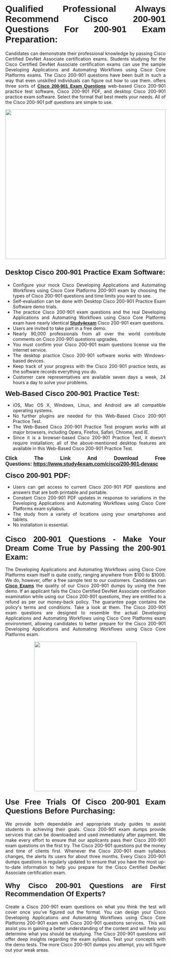 <h1 style="text-align: justify;"><span style="font-family:Verdana,Geneva,sans-serif;"><strong>Qualified Professional Always Recommend Cisco 200-901 Questions For 200-901 Exam Preparation:</strong></span></h1>

<p style="text-align: justify;">Candidates can demonstrate their professional knowledge by passing Cisco Certified DevNet Associate certification exams. Students studying for the Cisco Certified DevNet Associate certification exams can use the sample Developing Applications and Automating Workflows using Cisco Core Platforms exams. The Cisco 200-901 questions have been built in such a way that even unskilled individuals can figure out how to use them. offers three sorts of <a href="https://www.study4exam.com/cisco/200-901-devasc"><span style="font-family:Verdana,Geneva,sans-serif;"><strong>Cisco 200-901 Exam Questions</strong></span></a> web-based Cisco 200-901 practice test software, Cisco 200-901 PDF, and desktop Cisco 200-901 practice exam software. Select the format that best meets your needs. All of the Cisco 200-901 pdf questions are simple to use.</p>

<p style="text-align: justify;"><a href="https://www.study4exam.com/cisco/200-901-devasc"><img alt="" src="https://lh3.googleusercontent.com/pw/AM-JKLWyZpIQ0aIkfIyIbfUPGjZUh9qzz_kEk5RQLLa1Ffk6zlfHeVNyBGzR2ChVBfJFdRCu2HSxQoY7qwgGNqYCcDhg4BDPSQC4_r1Lvt5LrVxcXJb-7gUYJ0C1j1XwacQik8iOf4NNB6rzl0eJTUoRr7yL=w1155-h649-no?authuser=0" style="width: 100%; height: 470px;" /></a></p>

<h2 style="text-align: justify;"><span style="font-family:Verdana,Geneva,sans-serif;"><strong><span style="font-size:22px;">Desktop Cisco 200-901 Practice Exam Software:</span></strong></span></h2>

<ul>
	<li style="text-align: justify;">Configure your mock Cisco Developing Applications and Automating Workflows using Cisco Core Platforms 200-901 exam by choosing the types of Cisco 200-901 questions and time limits you want to see.</li>
	<li style="text-align: justify;">Self-evaluation can be done with Desktop Cisco 200-901 Practice Exam Software demo trials.</li>
	<li style="text-align: justify;">The practice Cisco 200-901 exam questions and the real Developing Applications and Automating Workflows using Cisco Core Platforms exam have nearly identical <a href="https://www.study4exam.com/"><span style="font-family:Verdana,Geneva,sans-serif;"><strong>Study4exam</strong></span></a> Cisco 200-901 exam questions.</li>
	<li style="text-align: justify;">Users are invited to take part in a free demo.</li>
	<li style="text-align: justify;">Nearly 90,000 professionals from all over the world contribute comments on Cisco 200-901 questions upgrades.</li>
	<li style="text-align: justify;">You must confirm your Cisco 200-901 exam questions license via the internet service.</li>
	<li style="text-align: justify;">The desktop practice Cisco 200-901 software works with Windows-based devices.</li>
	<li style="text-align: justify;">Keep track of your progress with the Cisco 200-901 practice tests, as the software records everything you do.</li>
	<li style="text-align: justify;">Customer care representatives are available seven days a week, 24 hours a day to solve your problems.</li>
</ul>

<p style="text-align: justify;"><strong><span style="font-size:22px;"><span style="font-family:Verdana,Geneva,sans-serif;">Web-Based Cisco 200-901 Practice Test:</span></span></strong></p>

<ul>
	<li style="text-align: justify;">iOS, Mac OS X, Windows, Linux, and Android are all compatible operating systems.</li>
	<li style="text-align: justify;">No further plugins are needed for this Web-Based Cisco 200-901 Practice Test.</li>
	<li style="text-align: justify;">The Web-Based Cisco 200-901 Practice Test program works with all major browsers, including Opera, Firefox, Safari, Chrome, and IE.</li>
	<li style="text-align: justify;">Since it is a browser-based Cisco 200-901 Practice Test, it doesn't require installation; all of the above-mentioned desktop features are available in this Web-Based Cisco 200-901 Practice Test.</li>
</ul>

<p style="text-align: justify;"><span style="font-size:16px;"><span style="font-family:Tahoma,Geneva,sans-serif;"><strong>Click The Link And Download Free Questions:</strong> <strong><a href="https://www.study4exam.com/cisco/200-901-devasc">https://www.study4exam.com/cisco/200-901-devasc</a></strong></span></span></p>

<p style="text-align: justify;"><strong><span style="font-size:22px;"><span style="font-family:Verdana,Geneva,sans-serif;">Cisco 200-901 PDF:</span></span></strong></p>

<ul>
	<li style="text-align: justify;">Users can get access to current Cisco 200-901 PDF questions and answers that are both printable and portable.</li>
	<li style="text-align: justify;">Constant Cisco 200-901 PDF updates in response to variations in the Developing Applications and Automating Workflows using Cisco Core Platforms exam syllabus.</li>
	<li style="text-align: justify;">The study from a variety of locations using your smartphones and tablets.</li>
	<li style="text-align: justify;">No installation is essential.</li>
</ul>

<h3 style="text-align: justify;"><span style="font-family:Verdana,Geneva,sans-serif;"><strong><span style="font-size:24px;">Cisco 200-901 Questions - Make Your Dream Come True by Passing the 200-901 Exam:</span></strong></span></h3>

<p style="text-align: justify;">The Developing Applications and Automating Workflows using Cisco Core Platforms exam itself is quite costly, ranging anywhere from $100 to $1000. We do, however, offer a free sample test to our customers. Candidates can <a href="https://www.study4exam.com/cisco-exams"><span style="font-family:Verdana,Geneva,sans-serif;"><strong>Cisco Exams</strong></span></a> the quality of our Cisco 200-901 dumps by using the free demo. If an applicant fails the Cisco Certified DevNet Associate certification examination while using our Cisco 200-901 questions, they are entitled to a refund as per our money-back policy. The guarantee page contains the policy's terms and conditions. Take a look at them. The Cisco 200-901 exam questions are designed to resemble the actual Developing Applications and Automating Workflows using Cisco Core Platforms exam environment, allowing candidates to better prepare for the Cisco 200-901 Developing Applications and Automating Workflows using Cisco Core Platforms exam.</p>

<p style="text-align: center;"><a href="https://www.study4exam.com/cisco/200-901-devasc"><img alt="" src="https://lh3.googleusercontent.com/pw/AM-JKLVm1AFNQYt9HiIQSWFIDJ4-reoM0KdCdeB19EHN9L4Ujh8Y8RsoWphcOgh6e0EKC_wCXdk0e-HV9pMpYeOiLTHeEFzZkvxkcVneQPmtckPgQ6d6_1fl6pQAIG3hKRJVIJQCxUF7j94Vj7Q4_c_jN3oH=w972-h649-no?authuser=0" style="width: 80%; height: 470px;" /></a></p>

<h4 style="text-align: justify;"><span style="font-family:Verdana,Geneva,sans-serif;"><strong><span style="font-size:24px;">Use Free Trials Of Cisco 200-901 Exam Questions Before Purchasing:</span></strong></span></h4>

<p style="text-align: justify;">We provide both dependable and appropriate study guides to assist students in achieving their goals. Cisco 200-901 exam dumps provide services that can be downloaded and used immediately after payment. We make every effort to ensure that our applicants pass their Cisco 200-901 exam questions on the first try. The Cisco 200-901 questions put the money and time of clients first. Whenever the Cisco 200-901 exam syllabus changes, the alerts its users for about three months. Every Cisco 200-901 dumps questions is regularly updated to ensure that you have the most up-to-date information to help you prepare for the Cisco Certified DevNet Associate certification exam.</p>

<h4 style="text-align: justify;"><strong><span style="font-family:Verdana,Geneva,sans-serif;"><span style="font-size:22px;">Why Cisco 200-901 Questions are First Recommendation Of Experts?</span></span></strong></h4>

<p style="text-align: justify;">Create a Cisco 200-901 exam questions on what you think the test will cover once you've figured out the format. You can design your Cisco Developing Applications and Automating Workflows using Cisco Core Platforms 200-901 exam with Cisco 200-901 questions services.  This will assist you in gaining a better understanding of the content and will help you determine what you should be studying. The Cisco 200-901 questions will offer deep insights regarding the exam syllabus. Test your concepts with the demo tests. The more Cisco 200-901 dumps you attempt, you will figure out your weak areas. </p>
